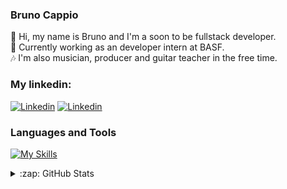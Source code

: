 ### Bruno Cappio

:wave: Hi, my name is Bruno and I'm a soon to be fullstack developer.
<br>
:briefcase: Currently working as an developer intern at BASF.
<br>
:notes: I'm also musician, producer and guitar teacher in the free time.


### My linkedin:
[![Linkedin](./img/linkedin-light.svg)](https://www.linkedin.com/in/bruno-cappio-83100a226/#gh-light-mode-only)
[![Linkedin](./img/linkedin-dark.svg)](https://www.linkedin.com/in/bruno-cappio-83100a226/#gh-dark-mode-only)

### Languages and Tools

[![My Skills](https://skillicons.dev/icons?i=html,css,js,ts,angular,react,azure,bash,bootstrap,git,java,nodejs,vscode)](https://skillicons.dev)

<details>
  <summary>:zap: GitHub Stats</summary>

  <img align="left" alt="brcappio's GitHub Stats" src="https://github-readme-stats.vercel.app/api?username=brcappio&show_icons=true&hide_border=false&title_color=ff652f&icon_color=FFE400&bg_color=09131B&text_color=ffffff&border_color=0c1a25" />

</details>
